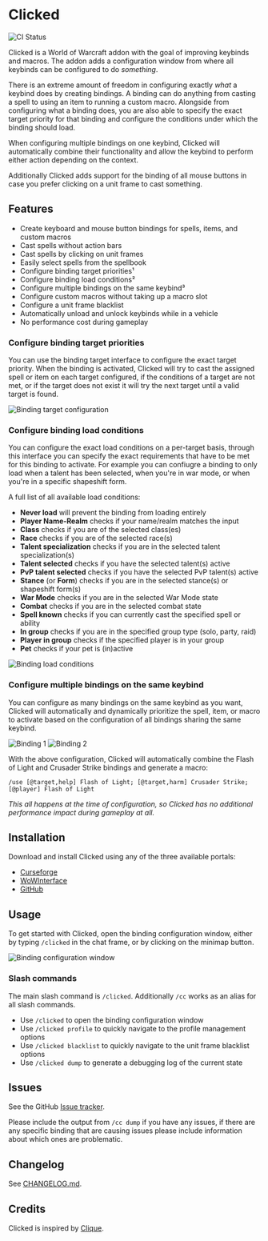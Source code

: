# Clicked

![CI Status](https://github.com/Snakybo/Clicked/workflows/CI/badge.svg)

Clicked is a World of Warcraft addon with the goal of improving keybinds and macros. The addon adds a configuration window from where all keybinds can be configured to do _something_.

There is an extreme amount of freedom in configuring exactly _what_ a keybind does by creating bindings. A binding can do anything from casting a spell to using an item to running a custom macro. Alongside from configuring what a binding does, you are also able to specify the exact target priority for that binding and configure the conditions under which the binding should load.

When configuring multiple bindings on one keybind, Clicked will automatically combine their functionality and allow the keybind to perform either action depending on the context.

Additionally Clicked adds support for the binding of all mouse buttons in case you prefer clicking on a unit frame to cast something.

## Features

* Create keyboard and mouse button bindings for spells, items, and custom macros
* Cast spells without action bars
* Cast spells by clicking on unit frames
* Easily select spells from the spellbook
* Configure binding target priorities¹
* Configure binding load conditions²
* Configure multiple bindings on the same keybind³
* Configure custom macros without taking up a macro slot
* Configure a unit frame blacklist
* Automatically unload and unlock keybinds while in a vehicle
* No performance cost during gameplay

### Configure binding target priorities

You can use the binding target interface to configure the exact target priority. When the binding is activated, Clicked will try to cast the assigned spell or item on each target configured, if the conditions of a target are not met, or if the target does not exist it will try the next target until a valid target is found.

![Binding target configuration](https://i.imgur.com/Q6xzCoj.png)

### Configure binding load conditions

You can configure the exact load conditions on a per-target basis, through this interface you can specify the exact requirements that have to be met for this binding to activate. For example you can confiugre a binding to only load when a talent has been selected, when you're in war mode, or when you're in a specific shapeshift form.

A full list of all available load conditions:

* **Never load** will prevent the binding from loading entirely
* **Player Name-Realm** checks if your name/realm matches the input
* **Class** checks if you are of the selected class(es)
* **Race** checks if you are of the selected race(s)
* **Talent specialization** checks if you are in the selected talent specialization(s)
* **Talent selected** checks if you have the selected talent(s) active
* **PvP talent selected** checks if you have the selected PvP talent(s) active
* **Stance** (or **Form**) checks if you are in the selected stance(s) or shapeshift form(s)
* **War Mode** checks if you are in the selected War Mode state
* **Combat** checks if you are in the selected combat state
* **Spell known** checks if you can currently cast the specified spell or ability
* **In group** checks if you are in the specified group type (solo, party, raid)
* **Player in group** checks if the specified player is in your group
* **Pet** checks if your pet is (in)active

![Binding load conditions](https://i.imgur.com/u5NIJwM.png)

### Configure multiple bindings on the same keybind

You can configure as many bindings on the same keybind as you want, Clicked will automatically and dynamically prioritize the spell, item, or macro to activate based on the configuration of all bindings sharing the same keybind.

![Binding 1](https://i.imgur.com/PWelhhY.png)
![Binding 2](https://i.imgur.com/oknvfvn.png)

With the above configuration, Clicked will automatically combine the Flash of Light and Crusader Strike bindings and generate a macro:

```text
/use [@target,help] Flash of Light; [@target,harm] Crusader Strike; [@player] Flash of Light
```

_This all happens at the time of configuration, so Clicked has no additional performance impact during gameplay at all._

## Installation

Download and install Clicked using any of the three available portals:

* [Curseforge](https://www.curseforge.com/wow/addons/clicked)
* [WoWInterface](https://www.wowinterface.com/downloads/info25703-Clicked.html)
* [GitHub](https://github.com/Snakybo/Clicked/releases)

## Usage

To get started with Clicked, open the binding configuration window, either by typing `/clicked` in the chat frame, or by clicking on the minimap button.

![Binding configuration window](https://i.imgur.com/5ON79P4.png)

### Slash commands

The main slash command is `/clicked`. Additionally `/cc` works as an alias for all slash commands.

* Use `/clicked` to open the binding configuration window
* Use `/clicked profile` to quickly navigate to the profile management options
* Use `/clicked blacklist` to quickly navigate to the unit frame blacklist options
* Use `/clicked dump` to generate a debugging log of the current state

## Issues

See the GitHub [Issue tracker](https://github.com/Snakybo/Clicked/issues).

Please include the output from `/cc dump` if you have any issues, if there are any specific binding that are causing issues please include information about which ones are problematic.

## Changelog

See [CHANGELOG.md](CHANGELOG.md).

## Credits

Clicked is inspired by [Clique](https://www.curseforge.com/wow/addons/clique).
